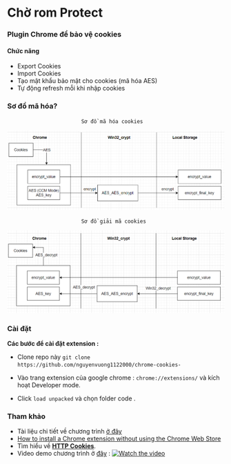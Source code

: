 # Chờ rom Protect

### Plugin Chrome để bảo vệ cookies
#### Chức năng

- Export Cookies
- Import Cookies
- Tạo mật khẩu bảo mật cho cookies (mã hóa AES)
- Tự động refresh mỗi khi nhập cookies


### Sơ đồ mã hóa?
                            Sơ đồ mã hóa cookies 
![Mã hóa Cookies](images/mahoa.png)

                            Sơ đồ giải mã cookies 
![Giải mã Cookies](images/giaima.png)



### Cài đặt


**Các bước để cài đặt extension :**

- Clone repo này `git clone https://github.com/nguyenvuong1122000/chrome-cookies-`

- Vào trang extension của google chrome :  `chrome://extensions/` và kích hoạt Developer mode.

- Click  `load unpacked` và chọn folder code .



### Tham khảo
- Tài liệu chi tiết về chương trình [ở đây](https://drive.google.com/file/d/1FavFZgTSjQqYRcxB4FIELF6w-Dp0Jg3q/view?usp=sharing)
- [How to install a Chrome extension without using the Chrome Web Store](https://blog.hunter.io/how-to-install-a-chrome-extension-without-using-the-chrome-web-store-31902c780034)
- Tìm hiểu về  [**HTTP Cookies**](https://developer.mozilla.org/en-US/docs/Web/HTTP/Cookies).
- Video demo chương trình ở [đây]() : 
[![Watch the video](https://img.youtube.com/vi/T-D1KVIuvjA/maxresdefault.jpg)](https://youtu.be/T-D1KVIuvjA)


